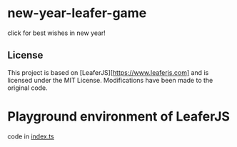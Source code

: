 # new-year-leafer-game
click for best wishes in new year!

## License
This project is based on [LeaferJS][https://www.leaferjs.com] and is licensed under the MIT License. 
Modifications have been made to the original code.

# Playground environment of LeaferJS

code in [index.ts](./index.ts) 

